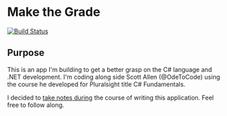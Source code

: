 # Make the Grade
[![Build Status](https://travis-ci.org/bryantee/make-the-grade.svg?branch=master)](https://travis-ci.org/bryantee/make-the-grade)

## Purpose
This is an app I'm building to get a better grasp on the C# language and .NET development. I'm coding along side Scott Allen (@OdeToCode) using the course he developed for Pluralsight title C# Fundamentals.

I decided to [take notes during](notes/README.md) the course of writing this application. Feel free to follow along.